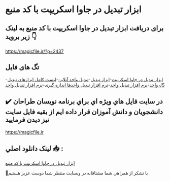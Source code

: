 # ابزار تبدیل در جاوا اسکریپت با کد منبع

## برای دریافت ابزار تبدیل در جاوا اسکریپت با کد منبع به لینک زیر بروید 👇

https://magicfile.ir/?p=2437

## تگ های فایل

-[ابزار تبديل در جاوا اسکريپت](https://magicfile.ir/product/%d8%a7%d8%a8%d8%b2%d8%a7%d8%b1-%d8%aa%d8%a8%d8%af%d9%8a%d9%84-%d8%af%d8%b1-%d8%ac%d8%a7%d9%88%d8%a7-%d8%a7%d8%b3%da%a9%d8%b1%d9%8a%d9%be%d8%aa-%d8%a8%d8%a7-%da%a9%d8%af-%d9%85%d9%86%d8%a8%d8%b9/)-[ابزار تبدیل](https://magicfile.ir/product/%d8%a7%d8%a8%d8%b2%d8%a7%d8%b1-%d8%aa%d8%a8%d8%af%d9%8a%d9%84-%d8%af%d8%b1-%d8%ac%d8%a7%d9%88%d8%a7-%d8%a7%d8%b3%da%a9%d8%b1%d9%8a%d9%be%d8%aa-%d8%a8%d8%a7-%da%a9%d8%af-%d9%85%d9%86%d8%a8%d8%b9/)-[تبدیل واحد آنلاین](https://magicfile.ir/product/%d8%a7%d8%a8%d8%b2%d8%a7%d8%b1-%d8%aa%d8%a8%d8%af%d9%8a%d9%84-%d8%af%d8%b1-%d8%ac%d8%a7%d9%88%d8%a7-%d8%a7%d8%b3%da%a9%d8%b1%d9%8a%d9%be%d8%aa-%d8%a8%d8%a7-%da%a9%d8%af-%d9%85%d9%86%d8%a8%d8%b9/)-[لیست کامل ابزارهای تبدیل واحد](https://magicfile.ir/product/%d8%a7%d8%a8%d8%b2%d8%a7%d8%b1-%d8%aa%d8%a8%d8%af%d9%8a%d9%84-%d8%af%d8%b1-%d8%ac%d8%a7%d9%88%d8%a7-%d8%a7%d8%b3%da%a9%d8%b1%d9%8a%d9%be%d8%aa-%d8%a8%d8%a7-%da%a9%d8%af-%d9%85%d9%86%d8%a8%d8%b9/)-[نرم افزار تبدیل واحد](https://magicfile.ir/product/%d8%a7%d8%a8%d8%b2%d8%a7%d8%b1-%d8%aa%d8%a8%d8%af%d9%8a%d9%84-%d8%af%d8%b1-%d8%ac%d8%a7%d9%88%d8%a7-%d8%a7%d8%b3%da%a9%d8%b1%d9%8a%d9%be%d8%aa-%d8%a8%d8%a7-%da%a9%d8%af-%d9%85%d9%86%d8%a8%d8%b9/)-[نرم افزار تبدیل واحدها اندازه گیری](https://magicfile.ir/product/%d8%a7%d8%a8%d8%b2%d8%a7%d8%b1-%d8%aa%d8%a8%d8%af%d9%8a%d9%84-%d8%af%d8%b1-%d8%ac%d8%a7%d9%88%d8%a7-%d8%a7%d8%b3%da%a9%d8%b1%d9%8a%d9%be%d8%aa-%d8%a8%d8%a7-%da%a9%d8%af-%d9%85%d9%86%d8%a8%d8%b9/)-[نرم افزار تبدیل واحد JS](https://magicfile.ir/product/%d8%a7%d8%a8%d8%b2%d8%a7%d8%b1-%d8%aa%d8%a8%d8%af%d9%8a%d9%84-%d8%af%d8%b1-%d8%ac%d8%a7%d9%88%d8%a7-%d8%a7%d8%b3%da%a9%d8%b1%d9%8a%d9%be%d8%aa-%d8%a8%d8%a7-%da%a9%d8%af-%d9%85%d9%86%d8%a8%d8%b9/)

## ✔️ در سايت فايل هاي ويژه اي براي برنامه نويسان طراحان دانشجويان و دانش آموزان قرار داده ايم از بقيه فايل سايت نيز ديدن فرماييد

https://magicfile.ir


## لينک دانلود اصلي 📥 :

[ابزار تبدیل در جاوا اسکریپت با کد منبع](https://magicfile.ir/product/%d8%a7%d8%a8%d8%b2%d8%a7%d8%b1-%d8%aa%d8%a8%d8%af%d9%8a%d9%84-%d8%af%d8%b1-%d8%ac%d8%a7%d9%88%d8%a7-%d8%a7%d8%b3%da%a9%d8%b1%d9%8a%d9%be%d8%aa-%d8%a8%d8%a7-%da%a9%d8%af-%d9%85%d9%86%d8%a8%d8%b9/) 


🙏با تشکر از همراهي شما مشتاقانه در وبسایت منتظر شما دوست عزیز هستیم

